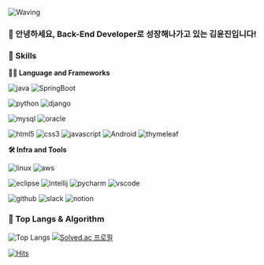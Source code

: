 <!-- Header -->

<!-- ![Waving](https://capsule-render.vercel.app/api?type=waving&height=200&text=Hi,%20I'm%20Yunjin%20Kim!&fontAlign=40&fontAlignY=40&color=gradient) -->

![Waving](https://capsule-render.vercel.app/api?type=waving&color=auto&height=330&text=Hi%2C+I%27m+Yunjin+Kim%21&fontSize=55&fontAlign=50&fontAlignY=50&desc=&descSize=20&descAlign=50&descAlignY=60)

### 🙇 안녕하세요, Back-End Developer로 성장해나가고 있는 김윤진입니다!

<!-- Body -->

### 🦾 Skills
**🧑‍💻 Language and Frameworks**
<!-- Oracle의 요청으로 Java 로고가 Simple Icons에서 삭제되었기에 대신 OpenJDK의 로고를 사용 -->
![java](https://img.shields.io/badge/java-ffffff.svg?&style=for-the-badge&logo=openjdk&logoColor=black)
![SpringBoot](http://img.shields.io/badge/-SpringBoot-6DB33F?style=for-the-badge&logo=SpringBoot&logoColor=white)

![python](https://img.shields.io/badge/python-3776AB.svg?&style=for-the-badge&logo=python&logoColor=white)
![django](https://img.shields.io/badge/django-092E20.svg?&style=for-the-badge&logo=django&logoColor=white)

![mysql](https://img.shields.io/badge/mysql-4479A1.svg?&style=for-the-badge&logo=mysql&logoColor=white)
![oracle](https://img.shields.io/badge/oracle-F80000.svg?&style=for-the-badge&logo=oracle&logoColor=white)

![html5](https://img.shields.io/badge/html5-E34F26.svg?&style=for-the-badge&logo=html5&logoColor=white)
![css3](https://img.shields.io/badge/css3-1572B6.svg?&style=for-the-badge&logo=css3&logoColor=white)
![javascript](https://img.shields.io/badge/javascript-F7DF1E.svg?&style=for-the-badge&logo=javascript&logoColor=white)
![Android](http://img.shields.io/badge/-Android-3DDC84?style=for-the-badge&logo=Android&logoColor=white)
![thymeleaf](http://img.shields.io/badge/-thymeleaf-005F0F?style=for-the-badge&logo=thymeleaf&logoColor=white)

**🛠️ Infra and Tools**

![linux](https://img.shields.io/badge/linux-FCC624.svg?&style=for-the-badge&logo=linux&logoColor=white)
![aws](https://img.shields.io/badge/aws-232F3E.svg?&style=for-the-badge&logo=amazonaws&logoColor=white)

![eclipse](https://img.shields.io/badge/eclipse-2C2255.svg?&style=for-the-badge&logo=eclipseide&logoColor=white)
![intellij](https://img.shields.io/badge/intellij-000000.svg?&style=for-the-badge&logo=intellijidea&logoColor=white)
![pycharm](https://img.shields.io/badge/pycharm-000000.svg?&style=for-the-badge&logo=pycharm&logoColor=white)
![vscode](https://img.shields.io/badge/vscode-007ACC.svg?&style=for-the-badge&logo=visualstudiocode&logoColor=white)

![github](https://img.shields.io/badge/github-181717.svg?&style=for-the-badge&logo=github&logoColor=white)
![slack](https://img.shields.io/badge/slack-4A154B.svg?&style=for-the-badge&logo=slack&logoColor=white)
![notion](https://img.shields.io/badge/notion-000000.svg?&style=for-the-badge&logo=notion&logoColor=white)

### 🚌 Top Langs & Algorithm
![Top Langs](https://github-readme-stats.vercel.app/api/top-langs/?username=yunjin99&layout=compact)
[![Solved.ac
프로필](http://mazassumnida.wtf/api/v2/generate_badge?boj=kiyiji99)](https://solved.ac/profile/kiyiji99)

[![Hits](https://hits.seeyoufarm.com/api/count/incr/badge.svg?url=https%3A%2F%2Fgithub.com%2Fyunjin99&count_bg=%23E587B5&title_bg=%23555555&icon=&icon_color=%23E7E7E7&title=hits&edge_flat=false)](https://hits.seeyoufarm.com)
